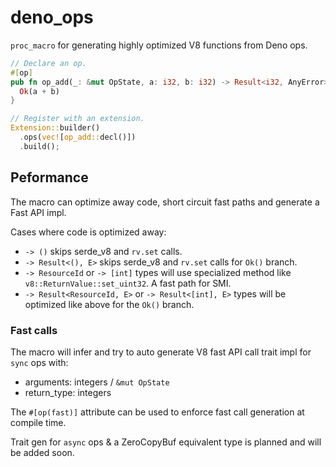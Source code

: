 # deno_ops

`proc_macro` for generating highly optimized V8 functions from Deno ops.

```rust
// Declare an op.
#[op]
pub fn op_add(_: &mut OpState, a: i32, b: i32) -> Result<i32, AnyError> {
  Ok(a + b)
}

// Register with an extension.
Extension::builder()
  .ops(vec![op_add::decl()])
  .build();
```

## Peformance

The macro can optimize away code, short circuit fast paths and generate a Fast
API impl.

Cases where code is optimized away:

- `-> ()` skips serde_v8 and `rv.set` calls.
- `-> Result<(), E>` skips serde_v8 and `rv.set` calls for `Ok()` branch.
- `-> ResourceId` or `-> [int]` types will use specialized method like
  `v8::ReturnValue::set_uint32`. A fast path for SMI.
- `-> Result<ResourceId, E>` or `-> Result<[int], E>` types will be optimized
  like above for the `Ok()` branch.

### Fast calls

The macro will infer and try to auto generate V8 fast API call trait impl for
`sync` ops with:

- arguments: integers / `&mut OpState`
- return_type: integers

The `#[op(fast)]` attribute can be used to enforce fast call generation at
compile time.

Trait gen for `async` ops & a ZeroCopyBuf equivalent type is planned and will be
added soon.
